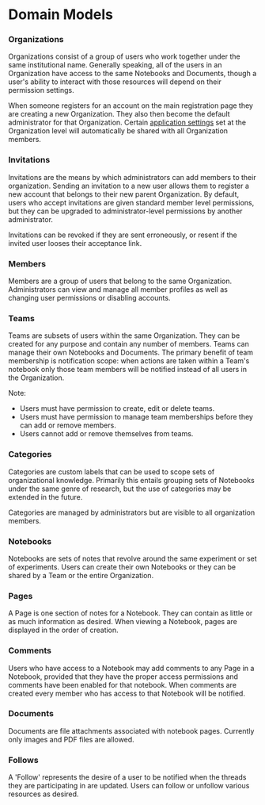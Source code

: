 # Domain Models

### Organizations

Organizations consist of a group of users who work together under the same institutional name. Generally speaking, all of the users in an Organization have access to the same Notebooks and Documents, though a user's ability to interact with those resources will depend on their permission settings.

When someone registers for an account on the main registration page they are creating a new Organization.  They also then become the default administrator for that Organization.  Certain [application settings](settings.html) set at the Organization level will automatically be shared with all Organization members.

### Invitations

Invitations are the means by which administrators can add members to their organization.  Sending an invitation to a new user allows them to register a new account that belongs to their new parent Organization.  By default, users who accept invitations are given standard member level permissions, but they can be upgraded to administrator-level permissions by another administrator.

Invitations can be revoked if they are sent erroneously, or resent if the invited user looses their acceptance link.

### Members

Members are a group of users that belong to the same Organization.  Administrators can view and manage all member profiles as well as changing user permissions or disabling accounts.

### Teams

Teams are subsets of users within the same Organization.  They can be created for any purpose and contain any number of members.  Teams can manage their own Notebooks and Documents.  The primary benefit of team membership is notification scope: when actions are taken within a Team's notebook only those team members will be notified instead of all users in the Organization.

Note:

- Users must have permission to create, edit or delete teams.
- Users must have permission to manage team memberships before they can add or remove members.
- Users cannot add or remove themselves from teams.

### Categories

Categories are custom labels that can be used to scope sets of organizational knowledge.  Primarily this entails grouping sets of Notebooks under the same genre of research, but the use of categories may be extended in the future.

Categories are managed by administrators but are visible to all organization members.

### Notebooks

Notebooks are sets of notes that revolve around the same experiment or set of experiments.  Users can create their own Notebooks or they can be shared by a Team or the entire Organization.

### Pages

A Page is one section of notes for a Notebook. They can contain as little or as much information as desired.  When viewing a Notebook, pages are displayed in the order of creation.

### Comments

Users who have access to a Notebook may add comments to any Page in a Notebook, provided that they have the proper access permissions and comments have been enabled for that notebook.   When comments are created every member who has access to that Notebook will be notified.

### Documents

Documents are file attachments associated with notebook pages.  Currently only images and PDF files are allowed.

### Follows

A 'Follow' represents the desire of a user to be notified when the threads they are participating in are updated.  Users can follow or unfollow various resources as desired.
